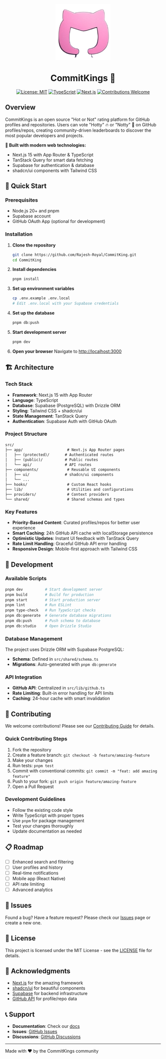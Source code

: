 <div align="center">
  <img src="commit-kings-logo.png" alt="CommitKings Logo" width="180"/>
  <h1>CommitKings 👑</h1>
  <p>
    <a href="https://opensource.org/licenses/MIT"><img src="https://img.shields.io/badge/License-MIT-yellow.svg" alt="License: MIT"></a>
    <a href="https://typescriptlang.org"><img src="https://img.shields.io/badge/TypeScript-007ACC?logo=typescript&logoColor=white" alt="TypeScript"></a>
    <a href="https://nextjs.org"><img src="https://img.shields.io/badge/Next.js-000000?logo=next.js&logoColor=white" alt="Next.js"></a>
    <a href="CONTRIBUTING.md"><img src="https://img.shields.io/badge/contributions-welcome-brightgreen.svg?style=flat" alt="Contributions Welcome"></a>
  </p>
</div>

## Overview

CommitKings is an open source "Hot or Not" rating platform for GitHub profiles and repositories. Users can vote "Hotty" 🔥 or "Notty" 🧊 on GitHub profiles/repos, creating community-driven leaderboards to discover the most popular developers and projects.

**🚀 Built with modern web technologies:**

- Next.js 15 with App Router & TypeScript
- TanStack Query for smart data fetching
- Supabase for authentication & database
- shadcn/ui components with Tailwind CSS

## 🚀 Quick Start

### Prerequisites

- Node.js 20+ and pnpm
- Supabase account
- GitHub OAuth App (optional for development)

### Installation

1. **Clone the repository**

   ```bash
   git clone https://github.com/Rajesh-Royal/CommitKing.git
   cd CommitKing
   ```

2. **Install dependencies**

   ```bash
   pnpm install
   ```

3. **Set up environment variables**

   ```bash
   cp .env.example .env.local
   # Edit .env.local with your Supabase credentials
   ```

4. **Set up the database**

   ```bash
   pnpm db:push
   ```

5. **Start development server**

   ```bash
   pnpm dev
   ```

6. **Open your browser**
   Navigate to [http://localhost:3000](http://localhost:3000)

## 🏗️ Architecture

### Tech Stack

- **Framework**: Next.js 15 with App Router
- **Language**: TypeScript
- **Database**: Supabase (PostgreSQL) with Drizzle ORM
- **Styling**: Tailwind CSS + shadcn/ui
- **State Management**: TanStack Query
- **Authentication**: Supabase Auth with GitHub OAuth

### Project Structure

```
src/
├── app/                    # Next.js App Router pages
│   ├── (protected)/       # Authenticated routes
│   ├── (public)/          # Public routes
│   └── api/               # API routes
├── components/             # Reusable UI components
│   ├── ui/                # shadcn/ui components
│   └── ...
├── hooks/                  # Custom React hooks
├── lib/                    # Utilities and configurations
├── providers/              # Context providers
└── shared/                 # Shared schemas and types
```

### Key Features

- **Priority-Based Content**: Curated profiles/repos for better user experience
- **Smart Caching**: 24h GitHub API cache with localStorage persistence
- **Optimistic Updates**: Instant UI feedback with TanStack Query
- **Rate Limit Handling**: Graceful GitHub API error handling
- **Responsive Design**: Mobile-first approach with Tailwind CSS

## 🔧 Development

### Available Scripts

```bash
pnpm dev          # Start development server
pnpm build        # Build for production
pnpm start        # Start production server
pnpm lint         # Run ESLint
pnpm type-check   # Run TypeScript checks
pnpm db:generate  # Generate database migrations
pnpm db:push      # Push schema to database
pnpm db:studio    # Open Drizzle Studio
```

### Database Management

The project uses Drizzle ORM with Supabase PostgreSQL:

- **Schema**: Defined in `src/shared/schema.ts`
- **Migrations**: Auto-generated with `pnpm db:generate`

### API Integration

- **GitHub API**: Centralized in `src/lib/github.ts`
- **Rate Limiting**: Built-in error handling for API limits
- **Caching**: 24-hour cache with smart invalidation

## 🤝 Contributing

We welcome contributions! Please see our [Contributing Guide](CONTRIBUTING.md) for details.

### Quick Contributing Steps

1. Fork the repository
2. Create a feature branch: `git checkout -b feature/amazing-feature`
3. Make your changes
4. Run tests: `pnpm test`
5. Commit with conventional commits: `git commit -m "feat: add amazing feature"`
6. Push to your fork: `git push origin feature/amazing-feature`
7. Open a Pull Request

### Development Guidelines

- Follow the existing code style
- Write TypeScript with proper types
- Use `pnpm` for package management
- Test your changes thoroughly
- Update documentation as needed

## 📋 Roadmap

- [ ] Enhanced search and filtering
- [ ] User profiles and history
- [ ] Real-time notifications
- [ ] Mobile app (React Native)
- [ ] API rate limiting
- [ ] Advanced analytics

## 🐛 Issues

Found a bug? Have a feature request? Please check our [Issues](https://github.com/Rajesh-Royal/CommitKing/issues) page or create a new one.

## 📄 License

This project is licensed under the MIT License - see the [LICENSE](LICENSE) file for details.

## 🙏 Acknowledgments

- [Next.js](https://nextjs.org) for the amazing framework
- [shadcn/ui](https://ui.shadcn.com) for beautiful components
- [Supabase](https://supabase.com) for backend infrastructure
- [GitHub API](https://docs.github.com/en/rest) for profile/repo data

## 📞 Support

- **Documentation**: Check our [docs](docs/)
- **Issues**: [GitHub Issues](https://github.com/Rajesh-Royal/CommitKing/issues)
- **Discussions**: [GitHub Discussions](https://github.com/Rajesh-Royal/CommitKing/discussions)

---

Made with ❤️ by the CommitKings community
